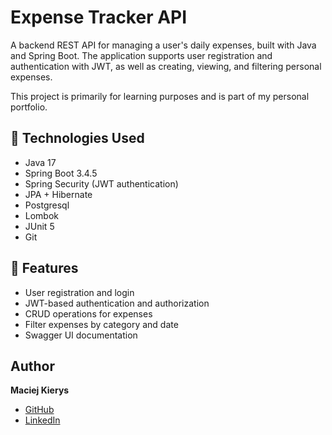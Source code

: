 # Expense Tracker API

A backend REST API for managing a user's daily expenses, built with Java and Spring Boot. The application supports user registration and authentication with JWT, as well as creating, viewing, and filtering personal expenses.

This project is primarily for learning purposes and is part of my personal portfolio.

## 🚀 Technologies Used

- Java 17
- Spring Boot 3.4.5
- Spring Security (JWT authentication)
- JPA + Hibernate
- Postgresql
- Lombok
- JUnit 5
- Git

## 🎯 Features

- User registration and login
- JWT-based authentication and authorization
- CRUD operations for expenses
- Filter expenses by category and date
- Swagger UI documentation

## Author
**Maciej Kierys**

- [GitHub](https://github.com/matafiks)
- [LinkedIn](https://www.linkedin.com/in/maciej-kierys-1b1b90243/)
